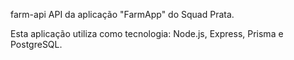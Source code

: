 farm-api
API da aplicação "FarmApp" do Squad Prata.

Esta aplicação utiliza como tecnologia: Node.js, Express, Prisma e PostgreSQL.
